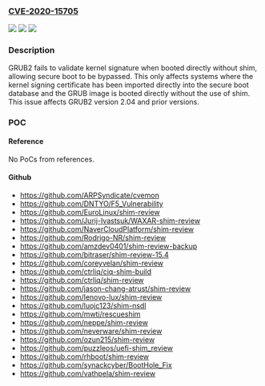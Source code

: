 ### [CVE-2020-15705](https://cve.mitre.org/cgi-bin/cvename.cgi?name=CVE-2020-15705)
![](https://img.shields.io/static/v1?label=Product&message=grub2%20in%20Ubuntu&color=blue)
![](https://img.shields.io/static/v1?label=Version&message=20.04%20LTS%3C%202.04-1ubuntu26.1%20&color=brighgreen)
![](https://img.shields.io/static/v1?label=Vulnerability&message=CWE-347%20Improper%20Verification%20of%20Cryptographic%20Signature&color=brighgreen)

### Description

GRUB2 fails to validate kernel signature when booted directly without shim, allowing secure boot to be bypassed. This only affects systems where the kernel signing certificate has been imported directly into the secure boot database and the GRUB image is booted directly without the use of shim. This issue affects GRUB2 version 2.04 and prior versions.

### POC

#### Reference
No PoCs from references.

#### Github
- https://github.com/ARPSyndicate/cvemon
- https://github.com/DNTYO/F5_Vulnerability
- https://github.com/EuroLinux/shim-review
- https://github.com/Jurij-Ivastsuk/WAXAR-shim-review
- https://github.com/NaverCloudPlatform/shim-review
- https://github.com/Rodrigo-NR/shim-review
- https://github.com/amzdev0401/shim-review-backup
- https://github.com/bitraser/shim-review-15.4
- https://github.com/coreyvelan/shim-review
- https://github.com/ctrliq/ciq-shim-build
- https://github.com/ctrliq/shim-review
- https://github.com/jason-chang-atrust/shim-review
- https://github.com/lenovo-lux/shim-review
- https://github.com/luojc123/shim-nsdl
- https://github.com/mwti/rescueshim
- https://github.com/neppe/shim-review
- https://github.com/neverware/shim-review
- https://github.com/ozun215/shim-review
- https://github.com/puzzleos/uefi-shim_review
- https://github.com/rhboot/shim-review
- https://github.com/synackcyber/BootHole_Fix
- https://github.com/vathpela/shim-review

